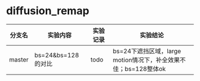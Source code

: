 # diffusion_remap

| 分支名 | 实验内容 | 实验记录 | 实验结论 |
| ------ | ------ | ------ | ------ |
| master | bs=24&bs=128的对比 | todo | bs=24下遮挡区域，large motion情况下，补全效果不佳；bs=128整体ok |
